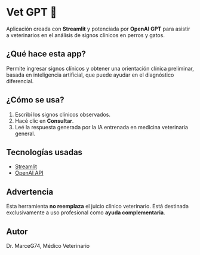 # Vet GPT 🐾

Aplicación creada con **Streamlit** y potenciada por **OpenAI GPT** para asistir a veterinarios en el análisis de signos clínicos en perros y gatos.

## ¿Qué hace esta app?
Permite ingresar signos clínicos y obtener una orientación clínica preliminar, basada en inteligencia artificial, que puede ayudar en el diagnóstico diferencial.

## ¿Cómo se usa?

1. Escribí los signos clínicos observados.
2. Hacé clic en **Consultar**.
3. Leé la respuesta generada por la IA entrenada en medicina veterinaria general.

## Tecnologías usadas

- [Streamlit](https://streamlit.io/)
- [OpenAI API](https://platform.openai.com/)

## Advertencia

Esta herramienta **no reemplaza** el juicio clínico veterinario. Está destinada exclusivamente a uso profesional como **ayuda complementaria**.

## Autor

Dr. MarceG74, Médico Veterinario
